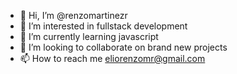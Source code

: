 - 👋 Hi, I’m @renzomartinezr
- 👀 I’m interested in fullstack development
- 🌱 I’m currently learning javascript
- 💞️ I’m looking to collaborate on brand new projects
- 📫 How to reach me eliorenzomr@gmail.com

<!---
renzomartinezr/renzomartinezr is a ✨ special ✨ repository because its `README.md` (this file) appears on your GitHub profile.
You can click the Preview link to take a look at your changes.
--->
